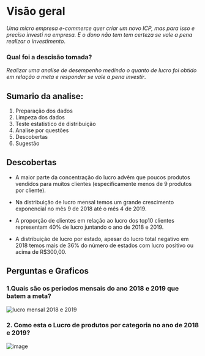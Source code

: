 # Visão geral 

*Uma micro empresa e-commerce quer criar um novo ICP, mas para isso e preciso 
investi na empresa. E o dono não tem tem certeza se vale a pena realizar o investimento*.

### Qual foi a descisão tomada?
*Realizar uma analise de desempenho medindo o quanto de lucro foi obtido em relação 
a meta e responder se vale a pena investir*.

## Sumario da analise:
1. Preparação dos dados
2. Limpeza dos dados
3. Teste estatistico de distribuição
4. Analise por questões
5. Descobertas
6. Sugestão

## Descobertas    
* A maior parte da concentração do lucro advêm que poucos produtos vendidos para muitos 
   clientes (especificamente menos de 9 produtos por cliente).
  
* Na distribuição de lucro mensal temos um grande crescimento exponencial no mês 9 de 2018 até o mês 4 de 2019.

* A proporção de clientes em relação ao lucro dos top10 clientes representam 40% de lucro juntando o ano de 2018 e 2019.
    
* A distribuição de lucro por estado, apesar do lucro total negativo em 2018 temos mais de 36% do 
   número de estados com lucro positivo ou acima de R$300,00.
  
 ## Perguntas e Graficos
### 1.Quais são os periodos mensais do ano 2018 e 2019 que batem a meta?
![lucro mensal 2018 e 2019](https://user-images.githubusercontent.com/115717016/232250066-15c56af1-7602-45af-84d5-88f9765232f6.png)
### 2. Como esta o Lucro de produtos por categoria no ano de 2018 e 2019? 
![image](https://user-images.githubusercontent.com/115717016/232493644-372d6190-e354-4054-977f-960bf074866b.png)
